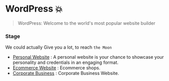 # WordPress 💥

>WordPress: Welcome to the world's most popular website builder


### Stage
We could actually Give you a lot, to reach `the Moon`

- [Personal Website](./Personal%20Website.zip) : A personal website is your chance to showcase your personality and credentials in an engaging format.
- [Ecommerce Website](./Ecommerce%20Website.zip) : Ecommerce shops.
- [Corporate Business](./Corporate%20Business.zip) : Corporate Business Website.

